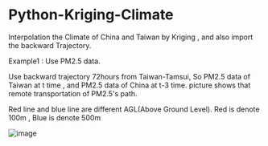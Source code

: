 # Python-Kriging-Climate
Interpolation the Climate of China and Taiwan by Kriging , and also import the backward Trajectory.


Example1 : 
Use PM2.5 data.

Use backward trajectory 72hours from Taiwan-Tamsui,
So PM2.5 data of Taiwan at t time , and PM2.5 data of China at t-3 time.
picture shows that remote transportation of PM2.5's path.

Red line and blue line are different AGL(Above Ground Level).
Red is denote 100m , Blue is denote 500m

![image](https://github.com/weisting-sinica/Python-Kriging-Climate/blob/master/Example.png)

